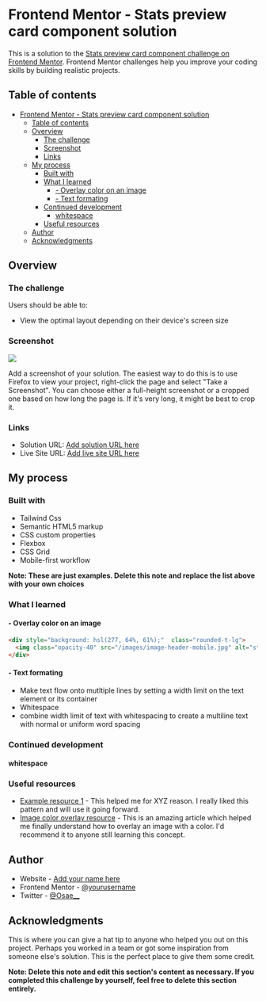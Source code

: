 # Frontend Mentor - Stats preview card component solution

This is a solution to the [Stats preview card component challenge on Frontend Mentor](https://www.frontendmentor.io/challenges/stats-preview-card-component-8JqbgoU62). Frontend Mentor challenges help you improve your coding skills by building realistic projects. 

## Table of contents

- [Frontend Mentor - Stats preview card component solution](#frontend-mentor---stats-preview-card-component-solution)
  - [Table of contents](#table-of-contents)
  - [Overview](#overview)
    - [The challenge](#the-challenge)
    - [Screenshot](#screenshot)
    - [Links](#links)
  - [My process](#my-process)
    - [Built with](#built-with)
    - [What I learned](#what-i-learned)
      - [- Overlay color on an image](#--overlay-color-on-an-image)
      - [- Text formating](#--text-formating)
    - [Continued development](#continued-development)
      - [whitespace](#whitespace)
    - [Useful resources](#useful-resources)
  - [Author](#author)
  - [Acknowledgments](#acknowledgments)

## Overview

### The challenge

Users should be able to:

- View the optimal layout depending on their device's screen size

### Screenshot

![](./screenshot.jpg)

Add a screenshot of your solution. The easiest way to do this is to use Firefox to view your project, right-click the page and select "Take a Screenshot". You can choose either a full-height screenshot or a cropped one based on how long the page is. If it's very long, it might be best to crop it.


### Links

- Solution URL: [Add solution URL here](https://your-solution-url.com)
- Live Site URL: [Add live site URL here](https://your-live-site-url.com)

## My process

### Built with
- Tailwind Css
- Semantic HTML5 markup
- CSS custom properties
- Flexbox
- CSS Grid
- Mobile-first workflow


**Note: These are just examples. Delete this note and replace the list above with your own choices**

### What I learned
#### - Overlay color on an image
```html
<div style="background: hsl(277, 64%, 61%);"  class="rounded-t-lg">
  <img class="opacity-40" src="/images/image-header-mobile.jpg" alt="stats preview">
</div>
```
#### - Text formating
- Make text flow onto mutltiple lines by setting a width limit on the text element or its container
- Whitespace
- combine width limit of text with whitespacing to create a multiline text with normal or uniform word spacing

### Continued development

#### whitespace

### Useful resources

- [Example resource 1](https://www.example.com) - This helped me for XYZ reason. I really liked this pattern and will use it going forward.
- [Image color overlay resource](https://dev.to/ellen_dev/two-ways-to-achieve-an-image-colour-overlay-with-css-eio) - This is an amazing article which helped me finally understand how to overlay an image with a color. I'd recommend it to anyone still learning this concept.


## Author

- Website - [Add your name here](https://www.your-site.com)
- Frontend Mentor - [@yourusername](https://www.frontendmentor.io/profile/yourusername)
- Twitter - [@Osae__](https://www.twitter.com/@Osae__)


## Acknowledgments

This is where you can give a hat tip to anyone who helped you out on this project. Perhaps you worked in a team or got some inspiration from someone else's solution. This is the perfect place to give them some credit.

**Note: Delete this note and edit this section's content as necessary. If you completed this challenge by yourself, feel free to delete this section entirely.**
